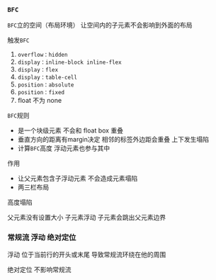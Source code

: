 ### `BFC`

`BFC`立的空间（布局环境） 让空间内的子元素不会影响到外面的布局

触发`BFC`

1. `overflow：hidden`
2. `display：inline-block inline-flex`
3. `display：flex`
4. `display：table-cell`
5. `position：absolute`
6. `position：fixed`
7. float 不为 none

`BFC`规则

- 是一个块级元素 不会和 float box 重叠
- 垂直方向的距离有margin决定 相邻的标签外边距会重叠 上下发生塌陷
- 计算`BFC`高度 浮动元素也参与其中

作用

- 让父元素包含子浮动元素 不会造成元素塌陷
- 两三栏布局



高度塌陷

父元素没有设置大小 子元素浮动 子元素会跳出父元素边界

### 常规流 浮动 绝对定位

浮动 位于当前行的开头或末尾 导致常规流环绕在他的周围

绝对定位 不影响常规流

